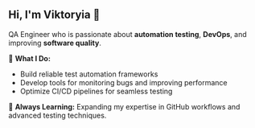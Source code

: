 ## Hi, I'm Viktoryia 👋  

QA Engineer who is passionate about **automation testing**, **DevOps**, and improving **software quality**.  

🌟 **What I Do:**  
- Build reliable test automation frameworks  
- Develop tools for monitoring bugs and improving performance  
- Optimize CI/CD pipelines for seamless testing

🌱 **Always Learning:** Expanding my expertise in GitHub workflows and advanced testing techniques.

<!--
✨ "Quality isn't just a step, it's an ongoing commitment!"
**moonvi/moonvi** is a ✨ _special_ ✨ repository because its `README.md` (this file) appears on your GitHub profile.

Here are some ideas to get you started:

- 🔭 I’m currently working on ...
- 🌱 I’m currently learning ...
- 👯 I’m looking to collaborate on ...
- 🤔 I’m looking for help with ...
- 💬 Ask me about ...
- 📫 How to reach me: ...
- 😄 Pronouns: ...
- ⚡ Fun fact: ...
-->
